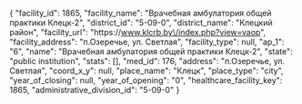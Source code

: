 {
    "facility_id": 1865,
    "facility_name": "Врачебная амбулатория общей практики Клецк-2",
    "district_id": "5-09-0",
    "district_name": "Клецкий район",
    "facility_url": "https:\/\/www.klcrb.by\/index.php?view=vaop",
    "facility_address": "п.Озеречье, ул. Светлая",
    "facility_type": null,
    "ap_1": "6",
    "name": "Врачебная амбулатория общей практики Клецк-2",
    "state": "public institution",
    "stats": [],
    "med_id": 176,
    "address": "п.Озеречье, ул. Светлая",
    "coord_x_y": null,
    "place_name": "Клецк",
    "place_type": "city",
    "year_of_closing": null,
    "year_of_opening": "0",
    "healthcare_facility_key": 1865,
    "administrative_division_id": "5-09-0"
}